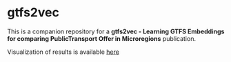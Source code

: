 # gtfs2vec
This is a companion repository for a **gtfs2vec - Learning GTFS Embeddings for comparing PublicTransport Offer in Microregions** publication.

Visualization of results is available [here](https://kepler.gl/demo/map?mapUrl=https://dl.dropboxusercontent.com/s/qge8lyeinpmm7ud/keplergl_53g73fa.json)
